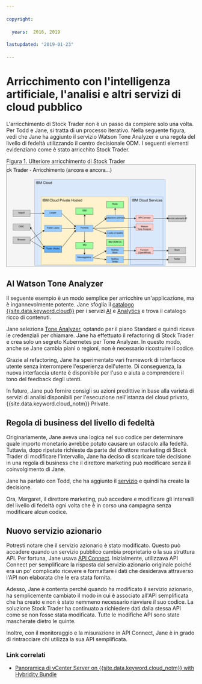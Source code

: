 ```yaml
---

copyright:

  years:  2016, 2019

lastupdated: "2019-01-23"

---
```


# Arricchimento con l'intelligenza artificiale, l'analisi e altri servizi di cloud pubblico

L'arricchimento di Stock Trader non è un passo da compiere solo una volta. Per Todd e Jane, si tratta di un processo iterativo. Nella seguente figura, vedi che Jane ha aggiunto il servizio Watson Tone Analyzer e una regola del livello di fedeltà utilizzando il centro decisionale ODM. I seguenti elementi evidenziano come è stato arricchito Stock Trader.

Figura 1. Ulteriore arricchimento di Stock Trader
![Risultati dell'iterazione di arricchimento di Stock Trader](vcscontent-enriched.svg)

## AI Watson Tone Analyzer

Il seguente esempio è un modo semplice per arricchire un'applicazione, ma è ingannevolmente potente. Jane sfoglia il [catalogo {{site.data.keyword.cloud}}](https://console.cloud.ibm.com/catalog/) per i servizi [AI](https://console.cloud.ibm.com/catalog/?category=ai) e [Analytics](https://console.cloud.ibm.com/catalog/?category=analytics) e trova il catalogo ricco di contenuti.

Jane seleziona [Tone Analyzer](https://console.cloud.ibm.com/catalog/services/tone-analyzer), optando per il piano Standard e quindi riceve le credenziali per chiamare.
Jane ha effettuato il refactoring di Stock Trader e crea solo un segreto Kubernetes per Tone Analyzer. In questo modo, anche se Jane cambia piani o regioni, non è necessario ricostruire il codice.

Grazie al refactoring, Jane ha sperimentato vari framework di interfacce utente senza interrompere l'esperienza dell'utente. Di conseguenza, la nuova interfaccia utente è disponibile per l'uso e aiuta a comprendere il tono del feedback degli utenti.

In futuro, Jane può fornire consigli su azioni predittive in base alla varietà di servizi di analisi disponibili per l'esecuzione nell'istanza del cloud privato, {{site.data.keyword.cloud_notm}} Private.

## Regola di business del livello di fedeltà

Originariamente, Jane aveva una logica nel suo codice per determinare quale importo
monetario avrebbe potuto causare un ostacolo alla fedeltà. Tuttavia, dopo ripetute richieste
da parte del direttore marketing di Stock Trader di modificare l'intervallo, Jane ha deciso
di scaricare tale decisione in una regola di business che il direttore marketing
può modificare senza il coinvolgimento di Jane.

Jane ha parlato con Todd, che ha aggiunto il
[servizio](https://console.cloud.ibm.com/catalog/services/decision-optimization) e quindi ha creato la decisione.

Ora, Margaret, il direttore marketing, può accedere e modificare gli intervalli del livello di fedeltà ogni volta che è in corso una campagna senza modificare alcun codice.

## Nuovo servizio azionario

Potresti notare che il servizio azionario è stato modificato.
Questo può accadere quando un servizio pubblico cambia proprietario o la sua struttura
API. Per fortuna, Jane usava [API
Connect](https://console.cloud.ibm.com/catalog/services/api-connect).
Inizialmente, utilizzava API Connect per semplificare la risposta dal
servizio azionario originale poiché era un po' complicato ricevere e
formattare i dati che desiderava attraverso l'API non elaborata che le era stata fornita.

Adesso, Jane è contenta perché quando ha modificato il servizio azionario, ha semplicemente cambiato il modo in cui è associato all'API semplificata che ha creato
e non è stato nemmeno necessario riavviare il suo codice. La soluzione Stock Trader ha continuato
a richiedere dati dalla stessa API come se non fosse stata modificata. Tutte
le modifiche API sono state mascherate dietro le quinte.

Inoltre, con il monitoraggio e la misurazione in API Connect, Jane è in grado di rintracciare
chi utilizza la sua API semplificata.

### Link correlati

* [Panoramica di vCenter Server on {{site.data.keyword.cloud_notm}} with Hybridity Bundle
](/docs/services/vmwaresolutions/archiref/vcs/vcs-hybridity-intro.html)
